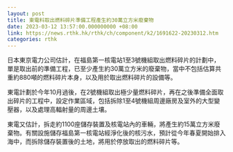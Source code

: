 ```yaml
---
layout: post
title: 東電料取出燃料碎片準備工程產生約30萬立方米廢棄物
date: 2023-03-12 13:57:00.000000000 +08:00
link: https://news.rthk.hk/rthk/ch/component/k2/1691622-20230312.htm
categories: rthk
---
```


日本東京電力公司估計，在福島第一核電站1至3號機組取出燃料碎片的計劃中，單是取出前的準備工程，已至少產生約30萬立方米的廢棄物，當中不包括估算共重約880噸的燃料碎片本身，以及用於取出燃料碎片的設備等。

東電計劃於今年10月過後，在2號機組取出極少量燃料碎片，再在之後準備全面取出碎片的工程中，設定作業區域，包括拆除1至4號機組周邊廠房及室外的大型變壓器，以及處理高輻射量的周邊土壤。

東電又估計，拆走約1100座儲存裝置及核電站內的車輛，將產生約15萬立方米廢棄物。有關設施儲存福島第一核電站經淨化後的核污水，預計從今年春夏開始排入海中，而拆除儲存裝置後的土地，將用於停放取出的燃料碎片等。

